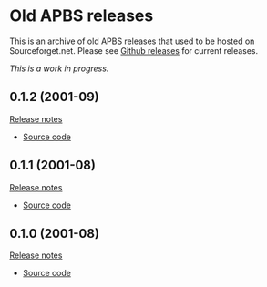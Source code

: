 # Old APBS releases

This is an archive of old APBS releases that used to be hosted on Sourceforget.net.
Please see [Github releases](https://github.com/Electrostatics/apbs/releases) for current releases.

*This is a work in progress.*

## 0.1.2 (2001-09)

[Release notes](https://apbs.readthedocs.io/en/latest/releases.html#apbs-0-1-2-sep-2001)

* [Source code](apbs-0.1.2.tar.gz)

## 0.1.1 (2001-08)

[Release notes](https://apbs.readthedocs.io/en/latest/releases.html#apbs-0-1-1-aug-2001)

* [Source code](apbs-0.1.1.tar.gz)

## 0.1.0 (2001-08)

[Release notes](https://sourceforge.net/projects/apbs/files/apbs/apbs-0.1.0/)

* [Source code](apbs-0.1.0.tar.gz)

